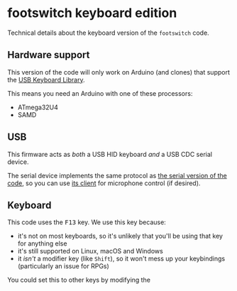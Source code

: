 # footswitch keyboard edition

Technical details about the keyboard version of the `footswitch` code.

## Hardware support

This version of the code will only work on Arduino (and clones) that support the [USB Keyboard Library][keyboard].

This means you need an Arduino with one of these processors:

* ATmega32U4
* SAMD

## USB

This firmware acts as _both_ a USB HID keyboard _and_ a USB CDC serial device.

The serial device implements the same protocol as [the serial version of the code](../serial/), so you can use [its client](../client/) for microphone control (if desired).

## Keyboard

This code uses the <kbd>F13</kbd> key. We use this key because:

* it's not on most keyboards, so it's unlikely that you'll be using that key for anything else
* it's still supported on Linux, macOS and Windows
* it _isn't_ a modifier key (like `Shift`), so it won't mess up your keybindings (particularly an issue for RPGs)

You could set this to other keys by modifying the 

[keyboard]: https://www.arduino.cc/reference/en/language/functions/usb/keyboard/
